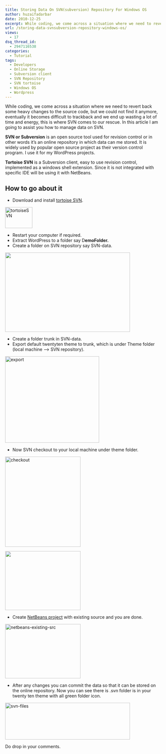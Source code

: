 ```yaml
---
title: Storing Data On SVN(subversion) Repository For Windows OS
author: huzaifadarbar
date: 2010-12-25
excerpt: While coding, we come across a situation where we need to revert back some heavy changes to the source code, but we could not find it anymore, eventually it becomes difficult to trackback and we end up wasting a lot of time and energy, this is where SVN comes to our rescue. In this article I am going to assist you how to manage data on SVN.
url: /storing-data-svnsubversion-repository-windows-os/
views:
  - 17
dsq_thread_id:
  - 2947116538
categories:
  - Tutorial
tags:
  - Developers
  - Online Storage
  - Subversion client
  - SVN Repository
  - SVN tortoise
  - Windows OS
  - Wordpress
---
```

While coding, we come across a situation where we need to revert back some heavy changes to the source code, but we could not find it anymore, eventually it becomes difficult to trackback and we end up wasting a lot of time and energy, this is where SVN comes to our rescue. In this article I am going to assist you how to manage data on SVN.

**SVN or Subversion** is an open source tool used for revision control or in other words it&#8217;s an online repository in which data can me stored. It is widely used by popular open source project as their version control program. I use it for my WordPress projects.

**Tortoise SVN** is a Subversion client, easy to use revision control, implemented as a windows shell extension. Since it is not integrated with specific IDE will be using it with NetBeans.

## How to go about it

  * Download and install <a href="http://tortoisesvn.net/downloads" onclick="_gaq.push(['_trackEvent', 'outbound-article', 'http://tortoisesvn.net/downloads', 'tortoise SVN']);" >tortoise SVN</a>.

<a href="http://tortoisesvn.tigris.org/" onclick="_gaq.push(['_trackEvent', 'outbound-article', 'http://tortoisesvn.tigris.org/', '']);" ><img class="wp-image-53979" style="padding-left: 0px;padding-right: 0px;padding-top: 0px;border-width: 0px" src="http://cdn.devilsworkshop.org/files/2010/11/tortoiseSVN.png" border="0" alt="tortoiseSVN" width="88" height="68" /></a>

  * Restart your computer if required.
  * Extract WordPress to a folder say D**emoFolder.**
  * Create a folder on SVN repository say SVN-data.

<a href="http://wpveda.com/storing-data-svnsubversion-repository-windows-os/creatin-svn-folder_thumb/" onclick="_gaq.push(['_trackEvent', 'outbound-article', 'http://wpveda.com/storing-data-svnsubversion-repository-windows-os/creatin-svn-folder_thumb/', '']);" rel="attachment wp-att-1684"><img class="alignnone size-full wp-image-1684" src="http://cdn.devilsworkshop.org/files/2010/12/creatin-svn-folder_thumb.png" alt="" width="404" height="257" /></a>

  * Create a folder trunk in SVN-data.
  * Export default twentyten theme to trunk, which is under Theme folder (local machine –> SVN repository).

[<img style="padding-left: 0px;padding-right: 0px;padding-top: 0px;border-width: 0px" src="http://cdn.devilsworkshop.org/files/2010/11/export_thumb.png" border="0" alt="export" width="304" height="280" />][1]

  * Now SVN checkout to your local machine under theme folder.

[<img style="padding-left: 0px;padding-right: 0px;padding-top: 0px;border-width: 0px" src="http://cdn.devilsworkshop.org/files/2010/11/checkout_thumb.png" border="0" alt="checkout" width="244" height="292" />][2]

<a href="http://wpveda.com/storing-data-svnsubversion-repository-windows-os/checkout-path_thumb/" onclick="_gaq.push(['_trackEvent', 'outbound-article', 'http://wpveda.com/storing-data-svnsubversion-repository-windows-os/checkout-path_thumb/', '']);" rel="attachment wp-att-1683"><img class="alignnone size-full wp-image-1683" src="http://cdn.devilsworkshop.org/files/2010/12/checkout-Path_thumb.png" alt="" width="244" height="191" /></a>

  * Create <a href="http://wpveda.com/how-to-create-a-wordpress-project-in-netbeans/" onclick="_gaq.push(['_trackEvent', 'outbound-article', 'http://wpveda.com/how-to-create-a-wordpress-project-in-netbeans/', 'NetBeans project']);" >NetBeans project</a> with existing source and you are done.

[<img style="padding-left: 0px;padding-right: 0px;padding-top: 0px;border-width: 0px" src="http://cdn.devilsworkshop.org/files/2010/11/netbeans-existing-src_thumb.png" border="0" alt="netbeans-existing-src" width="244" height="176" />][3]

  * After any changes you can commit the data so that it can be stored on the online repository. Now you can see there is .svn folder is in your twenty ten theme with all green folder icon.

[<img style="padding-left: 0px;padding-right: 0px;padding-top: 0px;border-width: 0px" src="http://cdn.devilsworkshop.org/files/2010/11/svn-files_thumb.png" border="0" alt="svn-files" width="404" height="119" />][4]

Do drop in your comments.

 [1]: http://cdn.devilsworkshop.org/files/2010/11/export.png
 [2]: http://cdn.devilsworkshop.org/files/2010/11/checkout.png
 [3]: http://cdn.devilsworkshop.org/files/2010/11/netbeans-existing-src.png
 [4]: http://cdn.devilsworkshop.org/files/2010/11/svn-files.png
